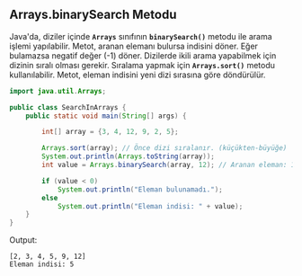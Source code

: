 ##  Arrays.binarySearch Metodu

Java'da, diziler içinde **``Arrays``** sınıfının **``binarySearch()``** metodu ile arama işlemi yapılabilir. Metot, aranan elemanı bulursa indisini döner. Eğer bulamazsa negatif değer (-1) döner. Dizilerde ikili arama yapabilmek için dizinin sıralı olması gerekir. Sıralama yapmak için **``Arrays.sort()``** metodu kullanılabilir. Metot, eleman indisini yeni dizi sırasına göre döndürülür.

```java
import java.util.Arrays;

public class SearchInArrays {
    public static void main(String[] args) {

        int[] array = {3, 4, 12, 9, 2, 5};

        Arrays.sort(array); // Önce dizi sıralanır. (küçükten-büyüğe)
        System.out.println(Arrays.toString(array));
        int value = Arrays.binarySearch(array, 12); // Aranan eleman: 12

        if (value < 0)
            System.out.println("Eleman bulunamadı.");
        else
            System.out.println("Eleman indisi: " + value);
    }
}
```

Output:
```
[2, 3, 4, 5, 9, 12]
Eleman indisi: 5
```


